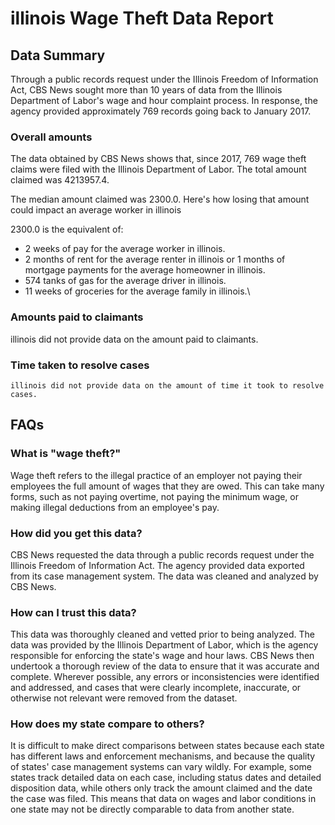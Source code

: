 # illinois Wage Theft Data Report

## Data Summary

Through a public records request under the Illinois Freedom of Information Act, CBS News sought more than 10 years of data from the Illinois Department of Labor's wage and hour complaint process. In response, the agency provided approximately 769 records going back to January 2017.



### Overall amounts

The data obtained by CBS News shows that, since 2017, 769 wage theft claims were filed with the Illinois Department of Labor. The total amount claimed was 4213957.4.

The median amount claimed was 2300.0. Here's how losing that amount could impact an average worker in illinois

2300.0 is the equivalent of: 
* 2 weeks of pay for the average worker in illinois.
* 2 months of rent for the average renter in illinois or 1 months of mortgage payments for the average homeowner in illinois.
* 574 tanks of gas for the average driver in illinois.
* 11 weeks of groceries for the average family in illinois.\

### Amounts paid to claimants

illinois did not provide data on the amount paid to claimants.


### Time taken to resolve cases

    illinois did not provide data on the amount of time it took to resolve cases.


## FAQs

### What is "wage theft?"

Wage theft refers to the illegal practice of an employer not paying their employees the full amount of wages that they are owed. This can take many forms, such as not paying overtime, not paying the minimum wage, or making illegal deductions from an employee's pay.

###  How did you get this data?

CBS News requested the data through a public records request under the Illinois Freedom of Information Act. The agency provided data exported from its case management system. The data was cleaned and analyzed by CBS News.

### How can I trust this data? 

This data was thoroughly cleaned and vetted prior to being analyzed. The data was provided by the Illinois Department of Labor, which is the agency responsible for enforcing the state's wage and hour laws. CBS News then undertook a thorough review of the data to ensure that it was accurate and complete. Wherever possible, any errors or inconsistencies were identified and addressed, and cases that were clearly incomplete, inaccurate, or otherwise not relevant were removed from the dataset.

### How does my state compare to others? 

It is difficult to make direct comparisons between states because each state has different laws and enforcement mechanisms, and because the quality of states' case management systems can vary wildly. For example, some states track detailed data on each case, including status dates and detailed disposition data, while others only track the amount claimed and the date the case was filed. This means that data on wages and labor conditions in one state may not be directly comparable to data from another state.